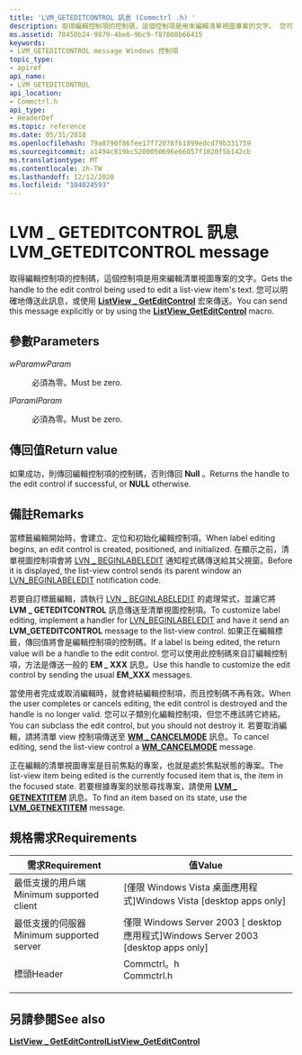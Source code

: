 ```yaml
---
title: 'LVM_GETEDITCONTROL 訊息 (Commctrl .h) '
description: 取得編輯控制項的控制碼，這個控制項是用來編輯清單視圖專案的文字。 您可以明確地傳送此訊息，或使用 ListView \_ GetEditControl 宏來傳送。
ms.assetid: 70450b24-9879-4be8-9bc9-f87008b66415
keywords:
- LVM_GETEDITCONTROL message Windows 控制項
topic_type:
- apiref
api_name:
- LVM_GETEDITCONTROL
api_location:
- Commctrl.h
api_type:
- HeaderDef
ms.topic: reference
ms.date: 05/31/2018
ms.openlocfilehash: 79a8790f86fee17f72078f61899edcd79b331759
ms.sourcegitcommit: a1494c819bc5200050696e66057f1020f5b142cb
ms.translationtype: MT
ms.contentlocale: zh-TW
ms.lasthandoff: 12/12/2020
ms.locfileid: "104024593"
---
```

# <a name="lvm_geteditcontrol-message"></a><span data-ttu-id="756f2-105">LVM \_ GETEDITCONTROL 訊息</span><span class="sxs-lookup"><span data-stu-id="756f2-105">LVM\_GETEDITCONTROL message</span></span>

<span data-ttu-id="756f2-106">取得編輯控制項的控制碼，這個控制項是用來編輯清單視圖專案的文字。</span><span class="sxs-lookup"><span data-stu-id="756f2-106">Gets the handle to the edit control being used to edit a list-view item's text.</span></span> <span data-ttu-id="756f2-107">您可以明確地傳送此訊息，或使用 [**ListView \_ GetEditControl**](/windows/desktop/api/Commctrl/nf-commctrl-listview_geteditcontrol) 宏來傳送。</span><span class="sxs-lookup"><span data-stu-id="756f2-107">You can send this message explicitly or by using the [**ListView\_GetEditControl**](/windows/desktop/api/Commctrl/nf-commctrl-listview_geteditcontrol) macro.</span></span>

## <a name="parameters"></a><span data-ttu-id="756f2-108">參數</span><span class="sxs-lookup"><span data-stu-id="756f2-108">Parameters</span></span>

<dl> <dt>

<span data-ttu-id="756f2-109">*wParam*</span><span class="sxs-lookup"><span data-stu-id="756f2-109">*wParam*</span></span> 
</dt> <dd><span data-ttu-id="756f2-110">必須為零。</span><span class="sxs-lookup"><span data-stu-id="756f2-110">Must be zero.</span></span></dd> <dt>

<span data-ttu-id="756f2-111">*lParam*</span><span class="sxs-lookup"><span data-stu-id="756f2-111">*lParam*</span></span> 
</dt> <dd><span data-ttu-id="756f2-112">必須為零。</span><span class="sxs-lookup"><span data-stu-id="756f2-112">Must be zero.</span></span></dd> </dl>

## <a name="return-value"></a><span data-ttu-id="756f2-113">傳回值</span><span class="sxs-lookup"><span data-stu-id="756f2-113">Return value</span></span>

<span data-ttu-id="756f2-114">如果成功，則傳回編輯控制項的控制碼，否則傳回 **Null** 。</span><span class="sxs-lookup"><span data-stu-id="756f2-114">Returns the handle to the edit control if successful, or **NULL** otherwise.</span></span>

## <a name="remarks"></a><span data-ttu-id="756f2-115">備註</span><span class="sxs-lookup"><span data-stu-id="756f2-115">Remarks</span></span>

<span data-ttu-id="756f2-116">當標籤編輯開始時，會建立、定位和初始化編輯控制項。</span><span class="sxs-lookup"><span data-stu-id="756f2-116">When label editing begins, an edit control is created, positioned, and initialized.</span></span> <span data-ttu-id="756f2-117">在顯示之前，清單視圖控制項會將 [LVN \_ BEGINLABELEDIT](lvn-beginlabeledit.md) 通知程式碼傳送給其父視窗。</span><span class="sxs-lookup"><span data-stu-id="756f2-117">Before it is displayed, the list-view control sends its parent window an [LVN\_BEGINLABELEDIT](lvn-beginlabeledit.md) notification code.</span></span>

<span data-ttu-id="756f2-118">若要自訂標籤編輯，請執行 [LVN \_ BEGINLABELEDIT](lvn-beginlabeledit.md) 的處理常式，並讓它將 **LVM \_ GETEDITCONTROL** 訊息傳送至清單視圖控制項。</span><span class="sxs-lookup"><span data-stu-id="756f2-118">To customize label editing, implement a handler for [LVN\_BEGINLABELEDIT](lvn-beginlabeledit.md) and have it send an **LVM\_GETEDITCONTROL** message to the list-view control.</span></span> <span data-ttu-id="756f2-119">如果正在編輯標籤，傳回值將會是編輯控制項的控制碼。</span><span class="sxs-lookup"><span data-stu-id="756f2-119">If a label is being edited, the return value will be a handle to the edit control.</span></span> <span data-ttu-id="756f2-120">您可以使用此控制碼來自訂編輯控制項，方法是傳送一般的 **EM \_ XXX** 訊息。</span><span class="sxs-lookup"><span data-stu-id="756f2-120">Use this handle to customize the edit control by sending the usual **EM\_XXX** messages.</span></span>

<span data-ttu-id="756f2-121">當使用者完成或取消編輯時，就會終結編輯控制項，而且控制碼不再有效。</span><span class="sxs-lookup"><span data-stu-id="756f2-121">When the user completes or cancels editing, the edit control is destroyed and the handle is no longer valid.</span></span> <span data-ttu-id="756f2-122">您可以子類別化編輯控制項，但您不應該將它終結。</span><span class="sxs-lookup"><span data-stu-id="756f2-122">You can subclass the edit control, but you should not destroy it.</span></span> <span data-ttu-id="756f2-123">若要取消編輯，請將清單 view 控制項傳送至 [**WM \_ CANCELMODE**](/windows/desktop/winmsg/wm-cancelmode) 訊息。</span><span class="sxs-lookup"><span data-stu-id="756f2-123">To cancel editing, send the list-view control a [**WM\_CANCELMODE**](/windows/desktop/winmsg/wm-cancelmode) message.</span></span>

<span data-ttu-id="756f2-124">正在編輯的清單視圖專案是目前焦點的專案，也就是處於焦點狀態的專案。</span><span class="sxs-lookup"><span data-stu-id="756f2-124">The list-view item being edited is the currently focused item that is, the item in the focused state.</span></span> <span data-ttu-id="756f2-125">若要根據專案的狀態尋找專案，請使用 [**LVM \_ GETNEXTITEM**](lvm-getnextitem.md) 訊息。</span><span class="sxs-lookup"><span data-stu-id="756f2-125">To find an item based on its state, use the [**LVM\_GETNEXTITEM**](lvm-getnextitem.md) message.</span></span>

## <a name="requirements"></a><span data-ttu-id="756f2-126">規格需求</span><span class="sxs-lookup"><span data-stu-id="756f2-126">Requirements</span></span>



| <span data-ttu-id="756f2-127">需求</span><span class="sxs-lookup"><span data-stu-id="756f2-127">Requirement</span></span> | <span data-ttu-id="756f2-128">值</span><span class="sxs-lookup"><span data-stu-id="756f2-128">Value</span></span> |
|-------------------------------------|---------------------------------------------------------------------------------------|
| <span data-ttu-id="756f2-129">最低支援的用戶端</span><span class="sxs-lookup"><span data-stu-id="756f2-129">Minimum supported client</span></span><br/> | <span data-ttu-id="756f2-130">\[僅限 Windows Vista 桌面應用程式\]</span><span class="sxs-lookup"><span data-stu-id="756f2-130">Windows Vista \[desktop apps only\]</span></span><br/>                                        |
| <span data-ttu-id="756f2-131">最低支援的伺服器</span><span class="sxs-lookup"><span data-stu-id="756f2-131">Minimum supported server</span></span><br/> | <span data-ttu-id="756f2-132">僅限 Windows Server 2003 \[ desktop 應用程式\]</span><span class="sxs-lookup"><span data-stu-id="756f2-132">Windows Server 2003 \[desktop apps only\]</span></span><br/>                                  |
| <span data-ttu-id="756f2-133">標頭</span><span class="sxs-lookup"><span data-stu-id="756f2-133">Header</span></span><br/>                   | <dl> <span data-ttu-id="756f2-134"><dt>Commctrl。h</dt></span><span class="sxs-lookup"><span data-stu-id="756f2-134"><dt>Commctrl.h</dt></span></span> </dl> |



## <a name="see-also"></a><span data-ttu-id="756f2-135">另請參閱</span><span class="sxs-lookup"><span data-stu-id="756f2-135">See also</span></span>

<dl> <dt>

[<span data-ttu-id="756f2-136">**ListView \_ GetEditControl**</span><span class="sxs-lookup"><span data-stu-id="756f2-136">**ListView\_GetEditControl**</span></span>](/windows/desktop/api/Commctrl/nf-commctrl-listview_geteditcontrol)
</dt> </dl>

 

